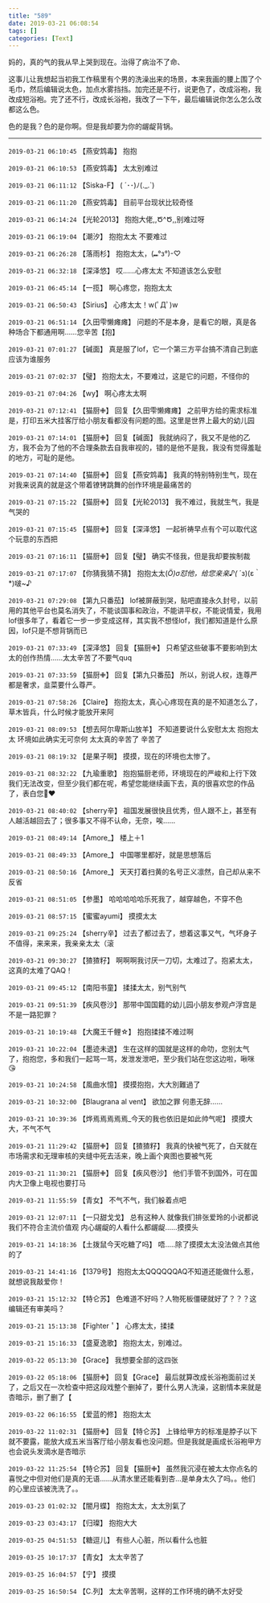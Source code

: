 ```yaml
---
title: "589"
date: 2019-03-21 06:08:54
tags: []
categories: [Text]
---
```


<p>妈的，真的气的我从早上哭到现在。治得了病治不了命、</p> 
<p>这事儿让我想起当初我工作稿里有个男的洗澡出来的场景，本来我画的腰上围了个毛巾，然后编辑说太色，加点水雾挡挡。加完还是不行，说更色了，改成浴袍，我改成短浴袍。完了还不行，改成长浴袍，我改了一下午，最后编辑说你怎么怎么改都这么色。</p> 
<p>色的是我？色的是你啊。但是我却要为你的龌龊背锅。</p>

---

`2019-03-21 06:10:45` 【燕安鸩毒】 抱抱

`2019-03-21 06:10:53` 【燕安鸩毒】 太太别难过

`2019-03-21 06:11:12` 【Siska-F】 ( ´･･)ﾉ(.\_.`)

`2019-03-21 06:11:20` 【燕安鸩毒】 目前平台现状比较奇怪

`2019-03-21 06:14:24` 【光轮2013】 抱抱大佬,,Ծ^Ծ,,别难过呀

`2019-03-21 06:19:04` 【潮汐】 抱抱太太 不要难过

`2019-03-21 06:26:28` 【落雨杉】 抱抱太太，(⑉°з°)-♡

`2019-03-21 06:32:18` 【深泽悠】 哎……心疼太太 不知道该怎么安慰

`2019-03-21 06:45:14` 【一揽】 啊心疼您，抱抱太太

`2019-03-21 06:50:43` 【Sirius】 心疼太太！w(ﾟДﾟ)w

`2019-03-21 06:51:14` 【久田雫懒瘫瘫】 问题的不是本身，是看它的眼，真是各种场合下都通用啊……您辛苦【抱】

`2019-03-21 07:01:27` 【碱面】 真是服了lof，它一个第三方平台搞不清自己到底应该为谁服务

`2019-03-21 07:02:37` 【璧】 抱抱太太，不要难过，这是它的问题，不怪你的

`2019-03-21 07:04:26` 【wy】 啊心疼太太啊

`2019-03-21 07:12:41` 【猫厨✙】 回复【久田雫懒瘫瘫】 之前甲方给的需求标准是，打印五米大挂客厅给小朋友看都没有问题的图。这里是世界上最大的幼儿园

`2019-03-21 07:14:01` 【猫厨✙】 回复【碱面】 我就纳闷了，我又不是他的乙方，我不会为了他的不合理条款去自我审视的，错的是他不是我，我没有觉得羞耻的地方，可耻的是他。

`2019-03-21 07:14:40` 【猫厨✙】 回复【燕安鸩毒】 我真的特别特别生气，现在对我来说真的就是这个带着镣铐跳舞的创作环境是最痛苦的

`2019-03-21 07:15:22` 【猫厨✙】 回复【光轮2013】 我不难过，我就生气，我是气哭的

`2019-03-21 07:15:45` 【猫厨✙】 回复【深泽悠】 一起祈祷早点有个可以取代这个玩意的东西把

`2019-03-21 07:16:11` 【猫厨✙】 回复【璧】 确实不怪我，但是我却要挨制裁

`2019-03-21 07:17:07` 【你猜我猜不猜】 抱抱太太(*Ӧ)σ怼他，给您亲亲♪(* ´з)(ε｀ *)啵~♪

`2019-03-21 07:29:08` 【第九只番茄】 lof被屏蔽到哭，贴吧直接永久封号，以前用的其他平台也莫名消失了，不能谈国事和政治，不能讲平权，不能说情爱，我用lof很多年了，看着它一步一步变成这样，其实我不想怪lof，我们都知道是什么原因，lof只是不想背锅而已

`2019-03-21 07:33:49` 【深泽悠】 回复【猫厨✙】 只希望这些破事不要影响到太太的创作热情……太太辛苦了不要气quq

`2019-03-21 07:33:59` 【猫厨✙】 回复【第九只番茄】 所以，别说人权，连尊严都是奢求，韭菜要什么尊严。

`2019-03-21 07:58:26` 【Claire】 抱抱太太，真心心疼现在真的是不知道怎么了，草木皆兵，什么时候才能放开来阿

`2019-03-21 08:09:53` 【想去阿尔卑斯山放羊】 不知道要说什么安慰太太 抱抱太太 环境如此确实无可奈何 太太真的辛苦了 辛苦了

`2019-03-21 08:19:32` 【是果子啊】 摸摸，现在的环境也太惨了。

`2019-03-21 08:32:22` 【九瑜重歌】 抱抱猫厨老师，环境现在的严峻和上行下效我们无法改变，但至少我们都在呢，希望您能继续画下去，真的很喜欢您的作品了，表白您💙❤

`2019-03-21 08:40:02` 【sherry辛】 祖国发展很快且优秀，但人跟不上，甚至有人越活越回去了；很多事又不得不认命，无奈，唉……

`2019-03-21 08:49:14` 【Amore\_】 楼上＋1

`2019-03-21 08:49:33` 【Amore\_】 中国哪里都好，就是思想落后

`2019-03-21 08:50:16` 【Amore\_】 天天打着扫黄的名号正义凛然，自己却从来不反省

`2019-03-21 08:51:05` 【参墨】 哈哈哈哈哈乐死我了，越穿越色，不穿不色

`2019-03-21 08:57:15` 【蜜蜜ayumi】 摸摸太太

`2019-03-21 09:25:24` 【sherry辛】 过去了都过去了，想着这事又气，气坏身子不值得，来来来，我亲亲太太（滚

`2019-03-21 09:30:27` 【猹猹籽】 啊啊啊我讨厌一刀切，太难过了。抱紧太太，这真的太难了QAQ！

`2019-03-21 09:45:12` 【南阳书童】 揉揉太太，别气别气

`2019-03-21 09:51:39` 【疾风卷沙】 那带中国国籍的幼儿园小朋友参观卢浮宫是不是一路犯罪？

`2019-03-21 10:19:48` 【大魔王千鲤☆】 抱抱揉揉不难过啊

`2019-03-21 10:22:04` 【墨迹未退】 生在这样的国就是这样的命叻，您别太气了，抱抱您，多和我们一起骂一骂，发泄发泄吧，至少我们站在您这边啦，啾咪😘

`2019-03-21 10:24:58` 【風曲水憶】 摸摸抱抱，大大別難過了

`2019-03-21 10:32:00` 【Blaugrana al vent】 欲加之罪 何患无辞……

`2019-03-21 10:39:36` 【烨焉焉焉焉焉\_今天的我也依旧是如此帅气呢】 摸摸大大，不气不气

`2019-03-21 11:29:42` 【猫厨✙】 回复【猹猹籽】 我真的快被气死了，白天就在市场需求和无理审核的夹缝中死去活来，晚上画个爽图也要被气死

`2019-03-21 11:30:21` 【猫厨✙】 回复【疾风卷沙】 他们手管不到国外，可在国内大卫像上电视也要打马

`2019-03-21 11:55:59` 【青女】 不气不气，我们躲着点吧

`2019-03-21 12:07:11` 【一只甜戈戈】 总有这种人 就像我们排张爱玲的小说都说我们不符合主流价值观 内心龌龊的人看什么都龌龊……摸摸头

`2019-03-21 14:18:36` 【土拨鼠今天吃糖了吗】 唔.....除了摸摸太太没法做点其他的了

`2019-03-21 14:41:16` 【1379号】 抱抱太太QQQQQQAQ不知道还能做什么惹，就想说我敲爱你！

`2019-03-21 15:12:32` 【特仑苏】 色难道不好吗？人物死板僵硬就好了？？？这编辑还有审美吗？

`2019-03-21 15:13:38` 【Fighter＇】 心疼太太，揉揉

`2019-03-21 15:16:33` 【盛夏逸歌】 抱抱太太，别难过。

`2019-03-22 05:13:30` 【Grace】 我想要全部的这四张

`2019-03-22 05:18:06` 【猫厨✙】 回复【Grace】 最后就算改成长浴袍面前过关了，之后又在一次检查中把这段戏整个删掉了，要什么男人洗澡，这剧情本来就是杏暗示，删了删了【

`2019-03-22 06:16:55` 【爱蓝的修】 抱抱太太

`2019-03-22 11:02:31` 【猫厨✙】 回复【特仑苏】 上锋给甲方的标准是脖子以下就不要露，能放大成五米当客厅给小朋友看也没问题。但是我就是画成长浴袍甲方也会说头发滴水是杏暗示

`2019-03-22 11:25:54` 【特仑苏】 回复【猫厨✙】 虽然我沉浸在被太太你点名的喜悦之中但对他们是真的无语……从清水里还能看到杏…是单身太久了吗。。他们的心里应该被洗洗了。。

`2019-03-23 01:02:32` 【闇月蝶】 抱抱太太，太太別氣了

`2019-03-23 03:43:17` 【归璨】 抱抱大大

`2019-03-25 04:51:53` 【糖逗儿】 有些人心脏，所以看什么也脏

`2019-03-25 10:17:37` 【青女】 太太辛苦了

`2019-03-25 16:04:57` 【宁】 摸摸

`2019-03-25 16:50:54` 【C.列】 太太辛苦啊，这样的工作环境的确不太好受
